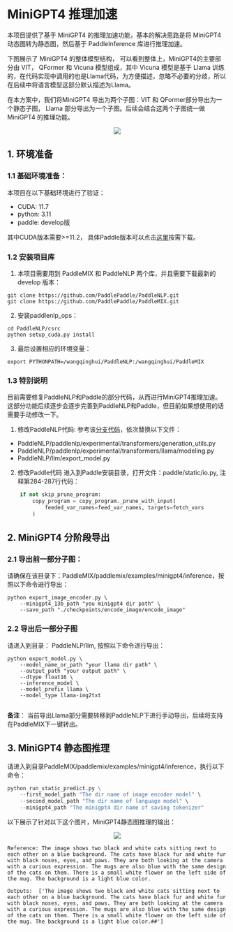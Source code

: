 # MiniGPT4 推理加速

本项目提供了基于 MiniGPT4 的推理加速功能，基本的解决思路是将 MiniGPT4 动态图转为静态图，然后基于 PaddleInference 库进行推理加速。

下图展示了 MiniGPT4 的整体模型结构， 可以看到整体上，MiniGPT4的主要部分由 VIT， QFormer 和 Vicuna 模型组成，其中 Vicuna 模型是基于 Llama 训练的，在代码实现中调用的也是Llama代码，为方便描述，忽略不必要的分歧，所以在后续中将语言模型这部分默认描述为Llama。

在本方案中，我们将MiniGPT4 导出为两个子图：VIT 和 QFormer部分导出为一个静态子图， Llama 部分导出为一个子图。后续会结合这两个子图统一做 MiniGPT4 的推理功能。

<center><img src="https://github.com/PaddlePaddle/Paddle/assets/35913314/f0306cb6-4837-4f52-8f57-a0e7e35238f6" /></center>




## 1. 环境准备
### 1.1 基础环境准备：
本项目在以下基础环境进行了验证：
- CUDA: 11.7
- python: 3.11
- paddle: develop版

其中CUDA版本需要>=11.2， 具体Paddle版本可以点击[这里](https://www.paddlepaddle.org.cn/install/quick?docurl=/documentation/docs/zh/develop/install/pip/linux-pip.html)按需下载。


### 1.2 安装项目库
1. 本项目需要用到 PaddleMIX 和 PaddleNLP 两个库，并且需要下载最新的 develop 版本：

```shell
git clone https://github.com/PaddlePaddle/PaddleNLP.git
git clone https://github.com/PaddlePaddle/PaddleMIX.git
```

2. 安装paddlenlp_ops：
```shell
cd PaddleNLP/csrc
python setup_cuda.py install
```

3. 最后设置相应的环境变量：
```shell
export PYTHONPATH=/wangqinghui/PaddleNLP:/wangqinghui/PaddleMIX
```

### 1.3 特别说明
目前需要修复PaddleNLP和Paddle的部分代码，从而进行MiniGPT4推理加速。这部分功能后续逐步会逐步完善到PaddleNLP和Paddle，但目前如果想使用的话需要手动修改一下。
1. 修改PaddleNLP代码: 
参考该[分支代码](https://github.com/1649759610/PaddleNLP/tree/bugfix_minigpt4)，依次替换以下文件：
- PaddleNLP/paddlenlp/experimental/transformers/generation_utils.py
- PaddleNLP/paddlenlp/experimental/transformers/llama/modeling.py
- PaddleNLP/llm/export_model.py

2. 修改Paddle代码
进入到Paddle安装目录，打开文件：paddle/static/io.py, 注释第284-287行代码：
```python
    if not skip_prune_program:
        copy_program = copy_program._prune_with_input(
            feeded_var_names=feed_var_names, targets=fetch_vars
        )
```

## 2. MiniGPT4 分阶段导出

### 2.1 导出前一部分子图：
请确保在该目录下：PaddleMIX/paddlemix/examples/minigpt4/inference，按照以下命令进行导出：
```
python export_image_encoder.py \
    --minigpt4_13b_path "you minigpt4 dir path" \
    --save_path "./checkpoints/encode_image/encode_image" 
```

### 2.2 导出后一部分子图
请进入到目录： PaddleNLP/llm, 按照以下命令进行导出：
```
python export_model.py \
    --model_name_or_path "your llama dir path" \
    --output_path "your output path" \
    --dtype float16 \
    --inference_model \
    --model_prefix llama \
    --model_type llama-img2txt
    
```

**备注**： 当前导出Llama部分需要转移到PaddleNLP下进行手动导出，后续将支持在PaddleMIX下一键转出。

## 3. MiniGPT4 静态图推理
请进入到目录PaddleMIX/paddlemix/examples/minigpt4/inference，执行以下命令：
```python
python run_static_predict.py \
    --first_model_path "The dir name of image encoder model" \
    --second_model_path "The dir name of language model" \
    --minigpt4_path "The minigpt4 dir name of saving tokenizer"
```

以下展示了针对以下这个图片，MiniGPT4静态图推理的输出：

<center><img src="https://paddlenlp.bj.bcebos.com/data/images/mugs.png" /></center>

```text
Reference: The image shows two black and white cats sitting next to each other on a blue background. The cats have black fur and white fur with black noses, eyes, and paws. They are both looking at the camera with a curious expression. The mugs are also blue with the same design of the cats on them. There is a small white flower on the left side of the mug. The background is a light blue color.

Outputs:  ['The image shows two black and white cats sitting next to each other on a blue background. The cats have black fur and white fur with black noses, eyes, and paws. They are both looking at the camera with a curious expression. The mugs are also blue with the same design of the cats on them. There is a small white flower on the left side of the mug. The background is a light blue color.##']
```